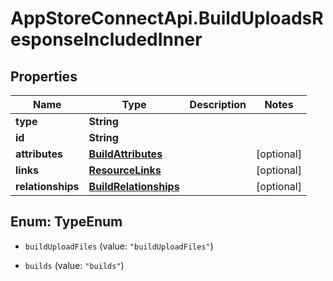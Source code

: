 # AppStoreConnectApi.BuildUploadsResponseIncludedInner

## Properties

Name | Type | Description | Notes
------------ | ------------- | ------------- | -------------
**type** | **String** |  | 
**id** | **String** |  | 
**attributes** | [**BuildAttributes**](BuildAttributes.md) |  | [optional] 
**links** | [**ResourceLinks**](ResourceLinks.md) |  | [optional] 
**relationships** | [**BuildRelationships**](BuildRelationships.md) |  | [optional] 



## Enum: TypeEnum


* `buildUploadFiles` (value: `"buildUploadFiles"`)

* `builds` (value: `"builds"`)




